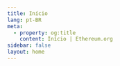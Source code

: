 ```yaml
---
title: Início
lang: pt-BR
meta:
  - property: og:title
    content: Início | Ethereum.org
sidebar: false
layout: home
---
```


<HomePage/>
